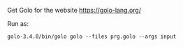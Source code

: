 Get Golo for the website https://golo-lang.org/

Run as:
```
golo-3.4.0/bin/golo golo --files prg.golo --args input
```
